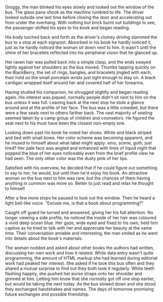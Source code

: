 Groggy, the man blinked his eyes slowly and looked out the window of the
bus. The glass pane shook as the machine rumbled to life. The driver
looked outside one last time before closing the door and  accelerating
out from under the overhang. With nothing but brick burnt out buildings
to see, the passenger shifted his eyes to his book and began reading.

His body lurched back and forth as the driver's clumsy driving slammed
the bus to a stop at each signpost. Absorbed in his book he hardly
noticed it, just as he hardly noticed the woman sit down next to him. It
wasn't until the shine of her bracelets reflected into his peripheral
vision that he glanced up.

Her raven hair was pulled back into a simple clasp, and the ends swayed
lightly against her shoulders as the bus moved. Thumbs tapping quickly
on the BlackBerry, the set of rings, bangles, and bracelets jingled with
each, their hold on the small porcelain wrists just tight enough to stay
on. A black cardigan wrapped itself around her and covered half of her
forearms.

Having studied his companion, he shrugged slightly and began reading
again. His interest was piqued, normally people didn't sit next to him
on the bus unless it was full. Leaning back at the next stop he stole a
glance around and at the profile of her face. The bus was a little
crowded, but there were a few seats next to others farther back. The
vast majority of seating seemed taken by a camp group of children and
counselors. He figured the seat next to his must have been the closest
non-empty one.

Looking down past his book he noted her shoes. White and black striped
and tied with small bows. Her color scheme was becoming apparent, and he
mused to himself about what label might apply: emo, scene, goth, just
tired? Her pale face was angled and enhanced with lines of liquid night
that popped the blue of her eyes noticeably even from the brief profile
view he had seen. The only other color was the dusty pink of her lips.

Satisfied with his overview, he decided that if he could figure out
something to say to her, he would, but until then he'd enjoy his book.
An attractive woman on the bus next to him was rare, but the chances of
them having anything in common was more so. Better to just read and
relax he thought to himself.

After a few more stops he paused to look out the window. Then he heard a
light bell-like voice. "Excuse me, is that a book about programming?"

Caught off guard he turned and answered, giving her his full attention.
No longer viewing a side profile, he noticed the inside of her hair was
coloured a vivid deep ocean blue. Her gaze, wide eyed and fixed to his
own, held him captive as he tried to talk with her and appreciate her
beauty at the same time. Their conversation amiable and interesting, the
man smiled as he went into details about the book's materials.

The woman nodded and asked about other books the authors had written,
discussing her own work and how it related. While data entry wasn't
quite programming, the amount of HTML markup she had learned during
editorial work had peaked her interest. She asked if he
took this bus often and they shared a mutual surprise to find out they
both took it regularly. White teeth flashing happily, she pushed her
purse straps onto her shoulder and grinned at him. Letting him know that
she normally got off one stop earlier, but would be taking the next
today. As the bus slowed down and she stood they exchanged handshakes
and names. The days of tomorrow promising future exchanges and possible
friendship.

